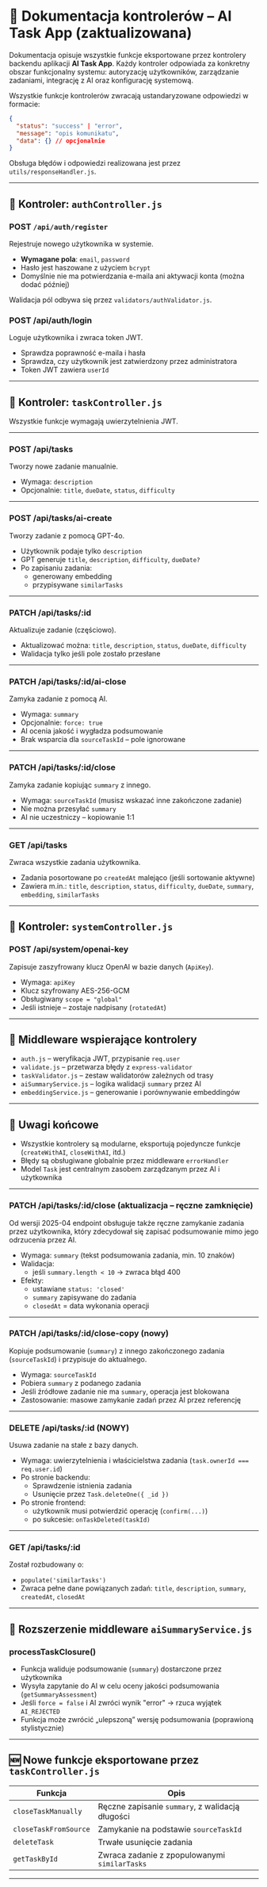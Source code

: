 # 📘 Dokumentacja kontrolerów – AI Task App (zaktualizowana)

Dokumentacja opisuje wszystkie funkcje eksportowane przez kontrolery backendu aplikacji **AI Task App**. Każdy kontroler odpowiada za konkretny obszar funkcjonalny systemu: autoryzację użytkowników, zarządzanie zadaniami, integrację z AI oraz konfigurację systemową.

Wszystkie funkcje kontrolerów zwracają ustandaryzowane odpowiedzi w formacie:

```json
{
  "status": "success" | "error",
  "message": "opis komunikatu",
  "data": {} // opcjonalnie
}
```

Obsługa błędów i odpowiedzi realizowana jest przez `utils/responseHandler.js`.

---

## 🔐 Kontroler: `authController.js`

### POST `/api/auth/register`

Rejestruje nowego użytkownika w systemie.

- **Wymagane pola**: `email`, `password`
- Hasło jest haszowane z użyciem `bcrypt`
- Domyślnie nie ma potwierdzania e-maila ani aktywacji konta (można dodać później)

Walidacja pól odbywa się przez `validators/authValidator.js`.

### POST /api/auth/login

Loguje użytkownika i zwraca token JWT.

- Sprawdza poprawność e-maila i hasła
- Sprawdza, czy użytkownik jest zatwierdzony przez administratora
- Token JWT zawiera `userId`

---

## 🧠 Kontroler: `taskController.js`

Wszystkie funkcje wymagają uwierzytelnienia JWT.

---

### POST /api/tasks

Tworzy nowe zadanie manualnie.

- Wymaga: `description`
- Opcjonalnie: `title`, `dueDate`, `status`, `difficulty`

---

### POST /api/tasks/ai-create

Tworzy zadanie z pomocą GPT-4o.

- Użytkownik podaje tylko `description`
- GPT generuje `title`, `description`, `difficulty`, `dueDate?`
- Po zapisaniu zadania:
  - generowany embedding
  - przypisywane `similarTasks`

---

### PATCH /api/tasks/:id

Aktualizuje zadanie (częściowo).

- Aktualizować można: `title`, `description`, `status`, `dueDate`, `difficulty`
- Walidacja tylko jeśli pole zostało przesłane

---

### PATCH /api/tasks/:id/ai-close

Zamyka zadanie z pomocą AI.

- Wymaga: `summary`
- Opcjonalnie: `force: true`
- AI ocenia jakość i wygładza podsumowanie
- Brak wsparcia dla `sourceTaskId` – pole ignorowane

---

### PATCH /api/tasks/:id/close

Zamyka zadanie kopiując `summary` z innego.

- Wymaga: `sourceTaskId` (musisz wskazać inne zakończone zadanie)
- Nie można przesyłać `summary`
- AI nie uczestniczy – kopiowanie 1:1

---

### GET /api/tasks

Zwraca wszystkie zadania użytkownika.

- Zadania posortowane po `createdAt` malejąco (jeśli sortowanie aktywne)
- Zawiera m.in.: `title`, `description`, `status`, `difficulty`, `dueDate`, `summary`, `embedding`, `similarTasks`

---

## 🔐 Kontroler: `systemController.js`

### POST /api/system/openai-key

Zapisuje zaszyfrowany klucz OpenAI w bazie danych (`ApiKey`).

- Wymaga: `apiKey`
- Klucz szyfrowany AES-256-GCM
- Obsługiwany `scope = "global"`
- Jeśli istnieje – zostaje nadpisany (`rotatedAt`)

---

## 🧠 Middleware wspierające kontrolery

- `auth.js` – weryfikacja JWT, przypisanie `req.user`
- `validate.js` – przetwarza błędy z `express-validator`
- `taskValidator.js` – zestaw walidatorów zależnych od trasy
- `aiSummaryService.js` – logika walidacji `summary` przez AI
- `embeddingService.js` – generowanie i porównywanie embeddingów

---

## 🧩 Uwagi końcowe

- Wszystkie kontrolery są modularne, eksportują pojedyncze funkcje (`createWithAI`, `closeWithAI`, itd.)
- Błędy są obsługiwane globalnie przez middleware `errorHandler`
- Model `Task` jest centralnym zasobem zarządzanym przez AI i użytkownika

---

### PATCH /api/tasks/:id/close (aktualizacja – ręczne zamknięcie)

Od wersji 2025-04 endpoint obsługuje także ręczne zamykanie zadania przez użytkownika, który zdecydował się zapisać podsumowanie mimo jego odrzucenia przez AI.

- Wymaga: `summary` (tekst podsumowania zadania, min. 10 znaków)
- Walidacja:
  - jeśli `summary.length < 10` → zwraca błąd 400
- Efekty:
  - ustawiane `status: 'closed'`
  - `summary` zapisywane do zadania
  - `closedAt` = data wykonania operacji

---

### PATCH /api/tasks/:id/close-copy (nowy)

Kopiuje podsumowanie (`summary`) z innego zakończonego zadania (`sourceTaskId`) i przypisuje do aktualnego.

- Wymaga: `sourceTaskId`
- Pobiera `summary` z podanego zadania
- Jeśli źródłowe zadanie nie ma `summary`, operacja jest blokowana
- Zastosowanie: masowe zamykanie zadań przez AI przez referencję

---

### DELETE /api/tasks/:id (NOWY)

Usuwa zadanie na stałe z bazy danych.

- Wymaga: uwierzytelnienia i właścicielstwa zadania (`task.ownerId === req.user.id`)
- Po stronie backendu:
  - Sprawdzenie istnienia zadania
  - Usunięcie przez `Task.deleteOne({ _id })`
- Po stronie frontend:
  - użytkownik musi potwierdzić operację (`confirm(...)`)
  - po sukcesie: `onTaskDeleted(taskId)`

---

### GET /api/tasks/:id

Został rozbudowany o:

- `populate('similarTasks')`
- Zwraca pełne dane powiązanych zadań: `title`, `description`, `summary`, `createdAt`, `closedAt`

---

## 🧠 Rozszerzenie middleware `aiSummaryService.js`

### processTaskClosure()

- Funkcja waliduje podsumowanie (`summary`) dostarczone przez użytkownika
- Wysyła zapytanie do AI w celu oceny jakości podsumowania (`getSummaryAssessment`)
- Jeśli `force = false` i AI zwróci wynik "error" → rzuca wyjątek `AI_REJECTED`
- Funkcja może zwrócić „ulepszoną” wersję podsumowania (poprawioną stylistycznie)

---

## 🆕 Nowe funkcje eksportowane przez `taskController.js`

| Funkcja               | Opis                                             |
| --------------------- | ------------------------------------------------ |
| `closeTaskManually`   | Ręczne zapisanie `summary`, z walidacją długości |
| `closeTaskFromSource` | Zamykanie na podstawie `sourceTaskId`            |
| `deleteTask`          | Trwałe usunięcie zadania                         |
| `getTaskById`         | Zwraca zadanie z zpopulowanymi `similarTasks`    |

---
